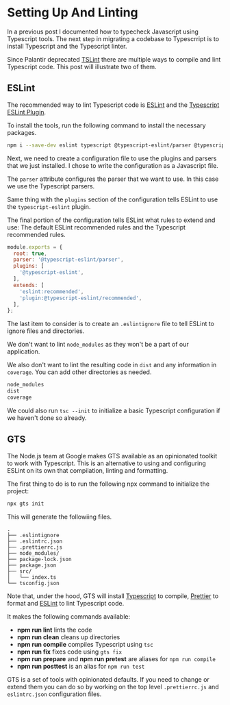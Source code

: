 # Setting Up And Linting

In a previous post I documented how to typecheck Javascript using Typescript tools. The next step in migrating a codebase to Typescrript is to install Typescript and the Typescript linter.

Since Palantir deprecated [TSLint](https://palantir.github.io/tslint/) there are multiple ways to compile and lint Typescript code. This post will illustrate two of them.

## ESLint

The recommended way to lint Typescript code is [ESLint](https://eslint.org/) and the [Typescript ESLint Plugin](https://github.com/typescript-eslint/typescript-eslint).

To install the tools, run the following command to install the necessary packages.

```bash
npm i --save-dev eslint typescript @typescript-eslint/parser @typescript-eslint/eslint-plugin
```

Next, we need to create a configuration file to use the plugins and parsers that we just installed. I chose to write the configuration as a Javascript file.

The `parser` attribute configures the parser that we want to use. In this case we use the Typescript parsers.

Same thing with the `plugins` section of the configuration tells ESLint to use the `typescript-eslint` plugin.

The final portion of the configuration tells ESLint what rules to extend and use: The default ESLint recommended rules and the Typescript recommended rules.

```js
module.exports = {
  root: true,
  parser: '@typescript-eslint/parser',
  plugins: [
    '@typescript-eslint',
  ],
  extends: [
    'eslint:recommended',
    'plugin:@typescript-eslint/recommended',
  ],
};
```

The last item to consider is to create an `.eslintignore` file to tell ESLint to ignore files and directories. 

We don't want to lint `node_modules` as they won't be a part of our application.

We also don't want to lint the resulting code in `dist` and any information in `coverage`. You can add other directories as needed.

```bash
node_modules
dist
coverage
```

We could also run `tsc --init` to initialize a basic Typescript configuration if we haven't done so already.

## GTS

The Node.js team at Google makes GTS available as an opinionated toolkit to work with Typescript. This is an alternative to using and configuring ESLint on its own that compilation, linting and formatting.

The first thing to do is to run the following npx command to initialize the project:

```bash
npx gts init
```

This will generate the followiing files.

```treeview
.
├── .eslintignore
├── .eslintrc.json
├── .prettierrc.js
├── node_modules/
├── package-lock.json
├── package.json
├── src/
│   └── index.ts
└── tsconfig.json
````

Note that, under the hood, GTS will install [Typescript](https://www.typescriptlang.org/) to compile, [Prettier](https://prettier.io/) to format and [ESLint](https://eslint.org/) to lint Typescript code.

It makes the following commands available:

* **npm run lint** lints the code
* **npm run clean** cleans up directories
* **npm run compile** compiles Typescript using `tsc`
* **npm run fix** fixes code using `gts fix`
* **npm run prepare** and **npm run pretest** are aliases for `npm run compile`
* **npm run posttest** is an alias for `npm run test`

GTS is a set of tools with opinionated defaults. If you need to change or extend them you can do so by working on the top level `.prettierrc.js` and `eslintrc.json` configuration files.
